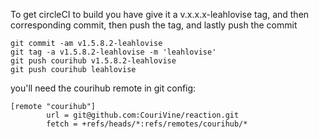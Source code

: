 To get circleCI to build you have give it a v.x.x.x-leahlovise tag, and
then corresponding commit, then push the tag, and lastly push the commit

```
git commit -am v1.5.8.2-leahlovise
git tag -a v1.5.8.2-leahlovise -m 'leahlovise'
git push courihub v1.5.8.2-leahlovise
git push courihub leahlovise
```


you'll need the courihub remote in git config:

```
[remote "courihub"]
        url = git@github.com:CouriVine/reaction.git
        fetch = +refs/heads/*:refs/remotes/courihub/*
```
